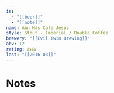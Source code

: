 ```yaml
---
is:
  - "[[beer]]"
  - "[[note]]"
name: Aún Más Café Jesús
style: Stout - Imperial / Double Coffee
brewery: "[[Evil Twin Brewing]]"
abv: 12
rating: 👍👍
last: "[[2016-03]]"
---
```

# Notes

